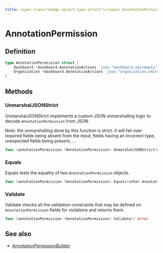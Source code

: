 ```yaml
---
title: <span class="badge object-type-struct"></span> AnnotationPermission
---
```

# <span class="badge object-type-struct"></span> AnnotationPermission

## Definition

```go
type AnnotationPermission struct {
    Dashboard *dashboard.AnnotationActions `json:"dashboard,omitempty"`
    Organization *dashboard.AnnotationActions `json:"organization,omitempty"`
}
```
## Methods

### <span class="badge object-method"></span> UnmarshalJSONStrict

UnmarshalJSONStrict implements a custom JSON unmarshalling logic to decode `AnnotationPermission` from JSON.

Note: the unmarshalling done by this function is strict. It will fail over required fields being absent from the input, fields having an incorrect type, unexpected fields being present, …

```go
func (annotationPermission *AnnotationPermission) UnmarshalJSONStrict(raw []byte) error
```

### <span class="badge object-method"></span> Equals

Equals tests the equality of two `AnnotationPermission` objects.

```go
func (annotationPermission *AnnotationPermission) Equals(other AnnotationPermission) bool
```

### <span class="badge object-method"></span> Validate

Validate checks all the validation constraints that may be defined on `AnnotationPermission` fields for violations and returns them.

```go
func (annotationPermission *AnnotationPermission) Validate() error
```

## See also

 * <span class="badge builder"></span> [AnnotationPermissionBuilder](./builder-AnnotationPermissionBuilder.md)
